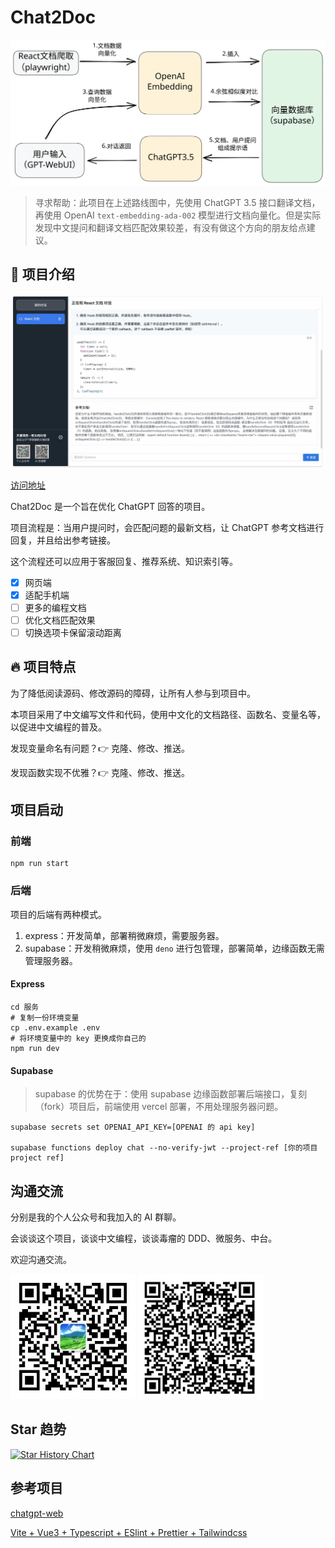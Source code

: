 # Chat2Doc

![Chat2Doc banner](https://github.com/Eriice/chat2doc/blob/main/public/banner.svg)

> 寻求帮助：此项目在上述路线图中，先使用 ChatGPT 3.5 接口翻译文档，再使用 OpenAI `text-embedding-ada-002` 模型进行文档向量化。但是实际发现中文提问和翻译文档匹配效果较差，有没有做这个方向的朋友给点建议。

## 🚀 项目介绍

![项目示例](https://github.com/Eriice/chat2doc/blob/main/public/preview.jpg)

[访问地址](http://chat.eriice.com/)

Chat2Doc 是一个旨在优化 ChatGPT 回答的项目。

项目流程是：当用户提问时，会匹配问题的最新文档，让 ChatGPT 参考文档进行回复，并且给出参考链接。

这个流程还可以应用于客服回复、推荐系统、知识索引等。

- [x] 网页端
- [x] 适配手机端
- [ ] 更多的编程文档
- [ ] 优化文档匹配效果
- [ ] 切换选项卡保留滚动距离

## 🔥 项目特点

为了降低阅读源码、修改源码的障碍，让所有人参与到项目中。

本项目采用了中文编写文件和代码，使用中文化的文档路径、函数名、变量名等，以促进中文编程的普及。

发现变量命名有问题？👉 克隆、修改、推送。

发现函数实现不优雅？👉 克隆、修改、推送。

## 项目启动

### 前端

```
npm run start
```

### 后端

项目的后端有两种模式。

1. express：开发简单，部署稍微麻烦，需要服务器。
2. supabase：开发稍微麻烦，使用 `deno` 进行包管理，部署简单，边缘函数无需管理服务器。

#### Express

```
cd 服务
# 复制一份环境变量
cp .env.example .env
# 将环境变量中的 key 更换成你自己的
npm run dev
```

#### Supabase

> supabase 的优势在于：使用 supabase 边缘函数部署后端接口，复刻（fork）项目后，前端使用 vercel 部署，不用处理服务器问题。

```
supabase secrets set OPENAI_API_KEY=[OPENAI 的 api key]

supabase functions deploy chat --no-verify-jwt --project-ref [你的项目 project ref]
```

## 沟通交流

分别是我的个人公众号和我加入的 AI 群聊。

会谈谈这个项目，谈谈中文编程，谈谈毒瘤的 DDD、微服务、中台。

欢迎沟通交流。

<div class="flex">
    <img width="200" height="200" src="https://github.com/Eriice/chat2doc/blob/main/public/%E5%85%AC%E4%BC%97%E5%8F%B7%E4%BA%8C%E7%BB%B4%E7%A0%81.png" alt="个人公众号" />
    <img width="200" height="200" src="https://github.com/Eriice/chat2doc/blob/main/public/%E7%BE%A4%E8%81%8A%E4%BA%8C%E7%BB%B4%E7%A0%81.png" alt="我加入的大湾群群聊" />
</div>

## Star 趋势

[![Star History Chart](https://api.star-history.com/svg?repos=Eriice/chat2doc&type=Date)](https://star-history.com/#Eriice/chat2doc&Date)

## 参考项目

[chatgpt-web](https://github.com/Chanzhaoyu/chatgpt-web#%E4%BB%8B%E7%BB%8D)

[Vite + Vue3 + Typescript + ESlint + Prettier + Tailwindcss](https://qiita.com/airRnot1106/items/db691b353a78543ba55e)
